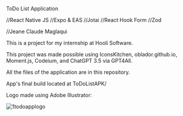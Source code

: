 ToDo List Application

//React Native JS //Expo & EAS //Jotai //React Hook Form //Zod

//Jeane Claude Maglaqui 

This is a project for my internship at Hooli Software.

This project was made possible using IconsKitchen, oblador.github.io, Moment.js, Codeium, and ChatGPT 3.5 via GPT4All.

All the files of the application are in this repository.

App's final build located at ToDoListAPK/

Logo made using Adobe Illustrator:

![1todoapplogo](https://github.com/user-attachments/assets/7008fdfe-c98c-427b-b9bd-86ecd02906fb)
